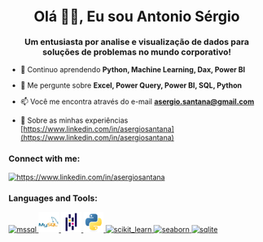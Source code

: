 <h1 align="center">Olá 👋🏽, Eu sou Antonio Sérgio</h1>
<h3 align="center">Um entusiasta por analise e visualização de dados para soluções de problemas no mundo corporativo!</h3>

- 🌱 Continuo aprendendo **Python, Machine Learning, Dax, Power BI**

- 💬 Me pergunte sobre **Excel, Power Query, Power BI, SQL, Python**

- 📫 Você me encontra através do e-mail **asergio.santana@gmail.com**

- 📄 Sobre as minhas experiências [https://www.linkedin.com/in/asergiosantana](https://www.linkedin.com/in/asergiosantana)

<h3 align="left">Connect with me:</h3>
<p align="left">
<a href="https://br.linkedin.com/in/asergiosantana" target="blank"><img align="center" src="https://raw.githubusercontent.com/rahuldkjain/github-profile-readme-generator/master/src/images/icons/Social/linked-in-alt.svg" alt="https://www.linkedin.com/in/asergiosantana" height="30" width="40" /></a>
</p>

<h3 align="left">Languages and Tools:</h3>
<p align="left"> <a href="https://www.microsoft.com/en-us/sql-server" target="_blank" rel="noreferrer"> <img src="https://www.svgrepo.com/show/303229/microsoft-sql-server-logo.svg" alt="mssql" width="40" height="40"/> </a> <a href="https://www.mysql.com/" target="_blank" rel="noreferrer"> <img src="https://raw.githubusercontent.com/devicons/devicon/master/icons/mysql/mysql-original-wordmark.svg" alt="mysql" width="40" height="40"/> </a> <a href="https://pandas.pydata.org/" target="_blank" rel="noreferrer"> <img src="https://raw.githubusercontent.com/devicons/devicon/2ae2a900d2f041da66e950e4d48052658d850630/icons/pandas/pandas-original.svg" alt="pandas" width="40" height="40"/> </a> <a href="https://www.python.org" target="_blank" rel="noreferrer"> <img src="https://raw.githubusercontent.com/devicons/devicon/master/icons/python/python-original.svg" alt="python" width="40" height="40"/> </a> <a href="https://scikit-learn.org/" target="_blank" rel="noreferrer"> <img src="https://upload.wikimedia.org/wikipedia/commons/0/05/Scikit_learn_logo_small.svg" alt="scikit_learn" width="40" height="40"/> </a> <a href="https://seaborn.pydata.org/" target="_blank" rel="noreferrer"> <img src="https://seaborn.pydata.org/_images/logo-mark-lightbg.svg" alt="seaborn" width="40" height="40"/> </a> <a href="https://www.sqlite.org/" target="_blank" rel="noreferrer"> <img src="https://www.vectorlogo.zone/logos/sqlite/sqlite-icon.svg" alt="sqlite" width="40" height="40"/> </a> </p>


<!---
### Olá! Bom vê-lo por aqui, meu nome é Antonio Sérgio, mas pode me chamar só de Sérgio!
Minha carreira teve suas raízes no Supply Chain, abrangendo materiais, compras, planejamento de produção, abastecimento e gerência de produção.
Em julho de 2023, concluí com destaque o curso de Ciências de Dados, recebendo os selos de "Aluno Top 3" e "Projeto de Excelência" na turma.
Trabalhando em um emocionante projeto com uma grande empresa do setor Edtech, onde meu objetivo foi mapear o comportamento dos alunos em sua plataforma de ensino. Utilizando as principais ferramentas como: Python e suas bibliotecas (Numpy, Seaborn, Matplotlib, Scikit-Learn), estatística, SQL, bancos de dados relacionais, Machine Learning, Data Storytelling, Scrum e o modelo CRISP-DM. Entregamos um modelo Machine Learning de Regressão que é capaz de identificar o padrão de comportamento do usuário e estimar um tempo médio para a empresa acionar uma medida de “incentivo, prémio...” para manter o aluno logado na plataforma.
 
 **Atualmente FOCADO em:**
 <div style="display:inline">
 &nbsp;&nbsp;<img widht='50' height='50' src="https://cdn.jsdelivr.net/gh/devicons/devicon/icons/python/python-original-wordmark.svg" />&nbsp;&nbsp;
 <img widht='50' height='50' src="https://cdn.jsdelivr.net/gh/devicons/devicon/icons/mysql/mysql-original-wordmark.svg" />
 </div><br/>

  
  **"Hoje melhor do que ontem, amanhã melhor do que hoje!"**
 
 ### Você pode me encontrar em:
 
 &nbsp;<a href="https://br.linkedin.com/in/asergiosantana">
  <img src="https://img.shields.io/badge/linkedin-%230077B5.svg?style=for-the-badge&logo=linkedin&logoColor=white">
 </a>
 --->          
